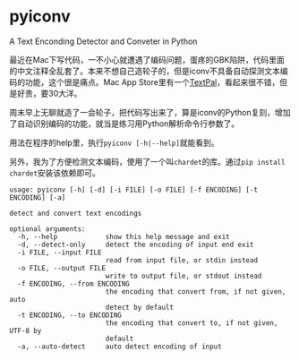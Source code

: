 pyiconv
=======

A Text Enconding Detector and Conveter in Python

最近在Mac下写代码，一不小心就遭遇了编码问题，蛋疼的GBK陷阱，代码里面的中文注释全乱套了。本来不想自己造轮子的，但是iconv不具备自动探测文本编码的功能，这个很是痛点。Mac App Store里有一个[TextPal](https://itunes.apple.com/us/app/textpal/id677976033)，看起来很不错，但是好贵，要30大洋。

周末早上无聊就造了一会轮子，把代码写出来了，算是iconv的Python复刻，增加了自动识别编码的功能，就当是练习用Python解析命令行参数了。

用法在程序的help里，执行`pyiconv [-h|--help]`就能看到。

另外，我为了方便检测文本编码，使用了一个叫`chardet`的库。通过`pip install chardet`安装该依赖即可。

```
usage: pyiconv [-h] [-d] [-i FILE] [-o FILE] [-f ENCODING] [-t ENCODING] [-a]

detect and convert text encodings

optional arguments:
  -h, --help            show this help message and exit
  -d, --detect-only     detect the encoding of input end exit
  -i FILE, --input FILE
                        read from input file, or stdin instead
  -o FILE, --output FILE
                        write to output file, or stdout instead
  -f ENCODING, --from ENCODING
                        the encoding that convert from, if not given, auto
                        detect by default
  -t ENCODING, --to ENCODING
                        the encoding that convert to, if not given, UTF-8 by
                        default
  -a, --auto-detect     auto detect encoding of input
```